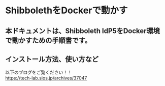 # ShibbolethをDockerで動かす
## 本ドキュメントは、Shibboleth IdP5をDocker環境で動かすための手順書です。

## インストール方法、使い方など
以下のブログをご覧ください！！  
https://tech-lab.sios.jp/archives/37047
